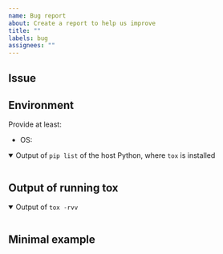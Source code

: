 ```yaml
---
name: Bug report
about: Create a report to help us improve
title: ""
labels: bug
assignees: ""
---
```


## Issue

<!-- Describe what's the expected behavior and what you're observing. -->

## Environment

Provide at least:

- OS:

<details open>
<summary>Output of <code>pip list</code> of the host Python, where <code>tox</code> is installed</summary>

```console

```

</details>

## Output of running tox

<details open>
<summary>Output of <code>tox -rvv</code></summary>

```console

```

</details>

## Minimal example

<!--  If possible, provide a minimal reproducer for the issue. -->

```console

```
